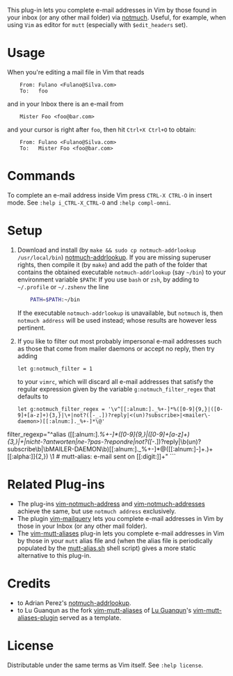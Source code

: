 This plug-in lets you complete e-mail addresses in Vim by those found in your inbox (or any other mail folder) via [notmuch](https://notmuchmail.org).
Useful, for example, when using `Vim` as editor for `mutt` (especially with `$edit_headers` set).

# Usage

When you're editing a mail file in Vim that reads
```mail
    From: Fulano <Fulano@Silva.com>
    To:   foo
```
and in your Inbox there is an e-mail from
```mail
    Mister Foo <foo@bar.com>
```
and your cursor is right after `foo`, then hit `Ctrl+X Ctrl+O` to obtain:
```mail
    From: Fulano <Fulano@Silva.com>
    To:   Mister Foo <foo@bar.com>
```

# Commands

To complete an e-mail address inside Vim press `CTRL-X CTRL-O` in insert
mode. See `:help i_CTRL-X_CTRL-O` and `:help compl-omni`.

# Setup

1. Download and install (by `make && sudo cp notmuch-addrlookup /usr/local/bin`) [notmuch-addrlookup](https://github.com/aperezdc/notmuch-addrlookup-c).
    If you are missing superuser rights, then compile it (by `make`) and add the path of the folder that contains the obtained executable `notmuch-addrlookup` (say `~/bin`) to your environment variable `$PATH`:
    If you use `bash` or `zsh`, by adding to `~/.profile` or `~/.zshenv` the line

    ```sh
        PATH=$PATH:~/bin
    ```

   If the executable `notmuch-addrlookup` is unavailable, but `notmuch` is, then `notmuch address` will be used instead;
   whose results are however less pertinent.
    
2. If you like to filter out most probably impersonal e-mail addresses such as those that come from mailer daemons or accept no reply, then try adding

    ```vim
    let g:notmuch_filter = 1
    ```

    to your `vimrc`, which will discard all e-mail addresses that satisfy the regular expression given by the variable `g:notmuch_filter_regex` that defaults to

    ```vim
    let g:notmuch_filter_regex = '\v^[[:alnum:]._%+-]*%([0-9]{9,}|([0-9]+[a-z]+){3,}|\+|not?([-_.])?reply|<(un)?subscribe>|<mailer\-daemon>)[[:alnum:]._%+-]*\@'
  filter_regexp="^alias ([[:alnum:]._%+-]*([0-9]{9,}|([0-9]+[a-z]+){3,}|\+|nicht-?antworten|ne-?pas-?repondre|not?([-_.])?reply|\b(un)?subscribe\b|\bMAILER\-DAEMON\b)[[:alnum:]._%+-]*\@([[:alnum:]-]+\.)+[[:alpha:]]{2,}) \1 # mutt-alias: e-mail sent on [[:digit:]]+"
    ```

# Related Plug-ins

- The plug-ins [vim-notmuch-address](https://github.com/adborden/vim-notmuch-address) and [vim-notmuch-addresses](https://github.com/mikejsavage/vim-notmuch-addresses) achieve the same, but use `notmuch address` exclusively.
- The plugin [vim-mailquery](https://github.com/Konfekt/vim-mailquery) lets you complete e-mail addresses in Vim by those in your Inbox (or any other mail folder).
- The [vim-mutt-aliases](https://github.com/Konfekt/vim-mutt-aliases) plug-in lets you complete e-mail addresses in Vim by those in your `mutt` alias file and (when the alias file is periodically populated by the [mutt-alias.sh](https://github.com/Konfekt/mutt-alias.sh) shell script) gives a more static alternative to this plug-in.

# Credits

- to Adrian Perez's [notmuch-addrlookup](https://github.com/aperezdc/notmuch-addrlookup-c).
- to Lu Guanqun as the fork [vim-mutt-aliases](https://github.com/Konfekt/vim-mutt-aliases) of [Lu Guanqun](mailto:guanqun.lu@gmail.com)'s [vim-mutt-aliases-plugin](https://github.com/guanqun/vim-mutt-aliases-plugin/tree/063a7bdd0d852a118253278721f74a053776135d) served as a template.

# License

Distributable under the same terms as Vim itself.  See `:help license`.

